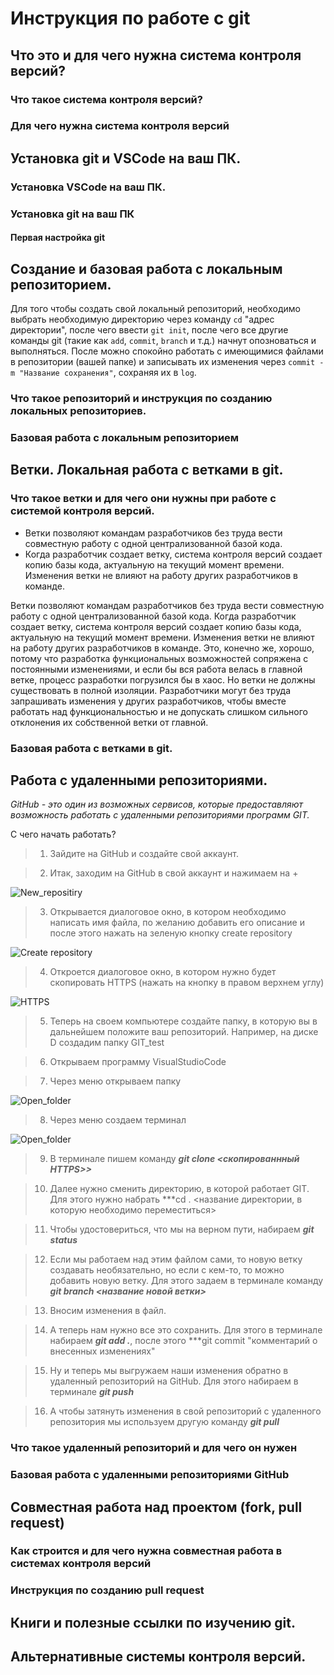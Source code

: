 # Инструкция по работе с git

## Что это и для чего нужна система контроля версий?

### Что такое система контроля версий?

### Для чего нужна система контроля версий

## Установка git и VSCode на ваш ПК.

### Установка VSCode на ваш ПК.

### Установка git на ваш ПК

#### Первая настройка git

## Создание и базовая работа с локальным репозиторием.

Для того чтобы создать свой локальный репозиторий, необходимо выбрать необходимую директорию через команду ``cd`` "адрес директории", после чего ввести ``git init``, после чего все другие команды git (такие как ``add``, ``commit``, ``branch`` и т.д.) начнут опозноваться и выполняться. После можно спокойно работать с имеющимися файлами в репозитории (вашей папке) и записывать их изменения через ``commit -m "Название сохранения"``, сохраняя их в ``log``.

### Что такое репозиторий и инструкция по созданию локальных репозиториев.

### Базовая работа с локальным репозиторием



## Ветки. Локальная работа с ветками в git.

### Что такое ветки и для чего они нужны при работе с системой контроля версий.
- Ветки позволяют командам разработчиков без труда вести совместную работу с одной централизованной базой кода.
- Когда разработчик создает ветку, система контроля версий создает копию базы кода, актуальную на текущий момент времени. Изменения ветки не влияют на работу других разработчиков в команде.

Ветки позволяют командам разработчиков без труда вести совместную работу с одной централизованной базой кода. Когда разработчик создает ветку, система контроля версий создает копию базы кода, актуальную на текущий момент времени. Изменения ветки не влияют на работу других разработчиков в команде. Это, конечно же, хорошо, потому что разработка функциональных возможностей сопряжена с постоянными изменениями, и если бы вся работа велась в главной ветке, процесс разработки погрузился бы в хаос. Но ветки не должны существовать в полной изоляции. Разработчики могут без труда запрашивать изменения у других разработчиков, чтобы вместе работать над функциональностью и не допускать слишком сильного отклонения их собственной ветки от главной.

### Базовая работа с ветками в git.

## Работа с удаленными репозиториями.

*GitHub - это один из возможных сервисов, которые предоставляют возможность работать с удаленными репозиториями программ GIT.*

 С чего начать работать?

>  1. Зайдите на GitHub и создайте свой аккаунт.

> 2. Итак, заходим на GitHub в свой аккаунт и нажимаем на +

![New_repositiry](New_file.png)

> 3. Открывается диалоговое окно, в котором необходимо написать имя файла, по желанию добавить его описание и после этого нажать на зеленую кнопку create repository

![Create repository](create_repository.png)

> 4. Откроется диалоговое окно, в котором нужно будет скопировать HTTPS (нажать на кнопку в правом верхнем углу)

![HTTPS](HTTPS.png)

> 5. Теперь на своем компьютере создайте папку, в которую вы в дальнейшем положите ваш репозиторий. Например, на диске D создадим папку GIT_test

> 6. Открываем программу VisualStudioCode

> 7. Через меню открываем папку

![Open_folder](Open_folder.png)

> 8. Через меню создаем терминал

![Open_folder](terminal.png)

> 9. В терминале пишем команду ***git clone <скопированнный HTTPS>>***

> 10. Далее нужно сменить директорию, в которой работает GIT. Для этого нужно набрать ***cd . <название директории, в которую необходимо переместиться>

> 11. Чтобы удостовериться, что мы на верном пути, набираем ***git status***

> 12. Если мы работаем над этим файлом сами, то новую ветку создавать необязательно, но если с кем-то, то можно добавить новую ветку. Для этого задаем в терминале команду ***git branch <название новой ветки>***  

> 13. Вносим изменения в файл.  

> 14. А теперь нам нужно все это сохранить. Для этого в терминале набираем ***git add .***, после этого ***git commit "комментарий о внесенных изменениях"

> 15. Ну и теперь мы выгружаем наши изменения обратно в удаленный репозиторий на GitHub. Для этого набираем в терминале ***git push***

> 16. А чтобы затянуть изменения в свой репозиторий с удаленного репозитория мы используем другую команду ***git pull***


### Что такое удаленный репозиторий и для чего он нужен

### Базовая работа с удаленными репозиториями GitHub

## Совместная работа над проектом (fork, pull request)

### Как строится и для чего нужна совместная работа в системах контроля версий

### Инструкция по созданию pull request

## Книги и полезные ссылки по изучению git.

## Альтернативные системы контроля версий.
